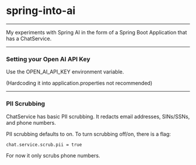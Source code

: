 # spring-into-ai

---

My experiments with Spring AI in the form of a Spring Boot Application that has a ChatService.

---
### Setting your Open AI API Key

Use the OPEN_AI_API_KEY environment variable.

(Hardcoding it into application.properties not recommended)

---

### PII Scrubbing

ChatService has basic PII scrubbing. It redacts email addresses, SINs/SSNs, and phone numbers.

PII scrubbing defaults to on. To turn scrubbing off/on, there is a flag:

```
chat.service.scrub.pii = true
```

For now it only scrubs phone numbers.